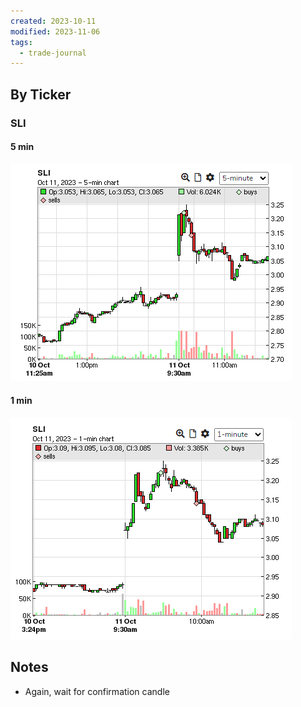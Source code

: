 ```yaml
---
created: 2023-10-11
modified: 2023-11-06
tags:
  - trade-journal
---
```

## By Ticker
### SLI
#### 5 min
![Pasted image 20231106112752](../../../../../3RESOURCES/PUBLIC%20ASSETS/Pasted%20image%2020231106112752.png)
#### 1 min
![Pasted image 20231106112806](../../../../../3RESOURCES/PUBLIC%20ASSETS/Pasted%20image%2020231106112806.png)

## Notes
- Again, wait for confirmation candle